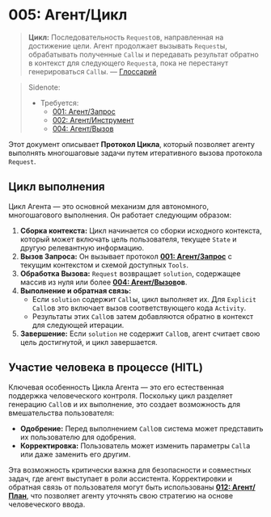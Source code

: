 # 005: Агент/Цикл

> **Цикл:** Последовательность `Request`ов, направленная на достижение цели. Агент продолжает вызывать `Request`ы, обрабатывать полученные `Call`ы и передавать результат обратно в контекст для следующего `Request`а, пока не перестанут генерироваться `Call`ы. — [Глоссарий](./000_glossary.md)

> Sidenote:
>
> - Требуется:
>   - [001: Агент/Запрос](./001_agent_request.md)
>   - [002: Агент/Инструмент](./002_agent_tool.md)
>   - [004: Агент/Вызов](./004_agent_call.md)

Этот документ описывает **Протокол Цикла**, который позволяет агенту выполнять многошаговые задачи путем итеративного вызова протокола `Request`.

## Цикл выполнения

Цикл Агента — это основной механизм для автономного, многошагового выполнения. Он работает следующим образом:

1.  **Сборка контекста:** Цикл начинается со сборки исходного контекста, который может включать цель пользователя, текущее `State` и другую релевантную информацию.
2.  **Вызов Запроса:** Он вызывает протокол **[001: Агент/Запрос](./001_agent_request.md)** с текущим контекстом и схемой доступных `Tools`.
3.  **Обработка Вызова:** `Request` возвращает `solution`, содержащее массив из нуля или более **[004: Агент/Вызов](./004_agent_call.md)ов**.
4.  **Выполнение и обратная связь:**
    - Если `solution` содержит `Call`ы, цикл выполняет их. Для `Explicit` `Call`ов это включает вызов соответствующего кода `Activity`.
    - Результаты этих `Call`ов затем добавляются обратно в контекст для следующей итерации.
5.  **Завершение:** Если `solution` не содержит `Call`ов, агент считает свою цель достигнутой, и цикл завершается.

## Участие человека в процессе (HITL)

Ключевая особенность Цикла Агента — это его естественная поддержка человеческого контроля. Поскольку цикл разделяет генерацию `Call`ов и их выполнение, это создает возможность для вмешательства пользователя:

- **Одобрение:** Перед выполнением `Call`ов система может представить их пользователю для одобрения.
- **Корректировка:** Пользователь может изменить параметры `Call`а или даже заменить его другим.

Эта возможность критически важна для безопасности и совместных задач, где агент выступает в роли ассистента. Корректировки и обратная связь от пользователя могут быть использованы **[012: Агент/План](./012_agent_plan.md)**, что позволяет агенту уточнять свою стратегию на основе человеческого ввода.